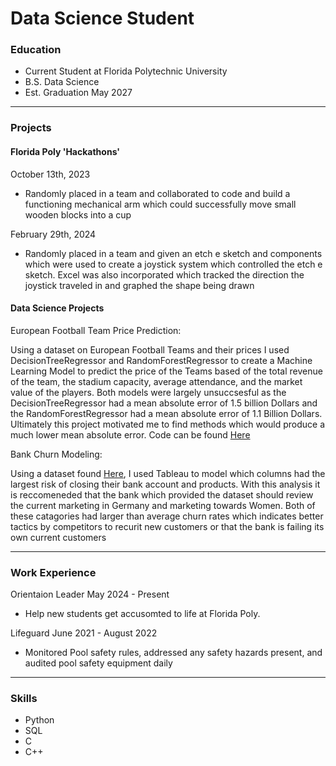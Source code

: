 # Data Science Student

### Education
- Current Student at Florida Polytechnic University
- B.S. Data Science
- Est. Graduation May 2027

______________________________________________________________________________________________________________________

### Projects
#### Florida Poly 'Hackathons'
October 13th, 2023

- Randomly placed in a team and collaborated to code and build a functioning mechanical arm which could successfully
move small wooden blocks into a cup


February 29th, 2024

- Randomly placed in a team and given an etch e sketch and components which were used to create a joystick system 
which controlled the etch e sketch. Excel was also incorporated which tracked the direction the joystick traveled
in and graphed the shape being drawn

#### Data Science Projects
 European Football Team Price Prediction:
 
   Using a dataset on European Football Teams and their prices I used DecisionTreeRegressor and RandomForestRegressor to create a Machine Learning Model to predict the price of the Teams based of the total revenue of the team, the stadium capacity, average attendance, and the market value of the players. Both models were largely unsuccsesful as the DecisionTreeRegressor had a mean absolute error of 1.5 billion Dollars and the RandomForestRegressor had a mean absolute error of 1.1 Billion Dollars. Ultimately this project motivated me to find methods which would produce a much lower mean absolute error. Code can be found [Here](https://www.kaggle.com/code/samgerken/random-forest-regressor-model)

 Bank Churn Modeling:

  Using a dataset found [Here](https://www.superdatascience.com/pages/training), I used Tableau to model which columns had the largest risk of closing their bank account and products. With this analysis it is reccomeneded that the bank which provided the dataset should review the current marketing in Germany and marketing towards Women. Both of these catagories had larger than average churn rates which indicates better tactics by competitors to recurit new customers or that the bank is failing its own current customers
______________________________________________________________________________________________________________________

### Work Experience
 Orientaion Leader May 2024 - Present
 
 
-   Help new students get accusomted to life at Florida Poly.

  Lifeguard June 2021 - August 2022

  
  - Monitored Pool safety rules, addressed any safety hazards present, and audited pool safety equipment daily

______________________________________________________________________________________________________________________
  
### Skills
- Python
- SQL
- C
- C++

